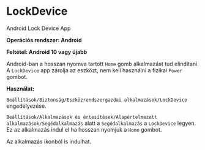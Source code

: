 # LockDevice

Android Lock Device App

**Operációs rendszer: Android**

**Feltétel: Android 10 vagy újabb**

Android-ban a hosszan nyomva tartott `Home` gomb alkalmazást tud elindítani.
A `LockDevice` app zárolja az eszközt, nem kell használni a fizikai `Power` gombot.

**Használat:**

`Beállítások/Biztonság/Eszközrendszergazdai alkalmazások/LockDevice` engedélyezése.

`Beállítások/Alkalmazások és értesítések/Alapértelmezett alkalmazások/Segédalkalmazás` 
alatt a `Segédalkalmazás` a `LockDevice` legyen. Ez az alkalmazás indul el ha hosszan 
nyomjuk a `Home` gombot.

Az alkalmazás ikonból is indulhat.
